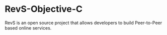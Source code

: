 RevS-Objective-C
================

RevS is an open source project that allows developers to build Peer-to-Peer based online services.
